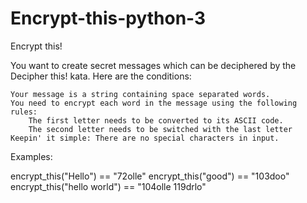 # Encrypt-this-python-3

Encrypt this!

You want to create secret messages which can be deciphered by the Decipher this! kata. Here are the conditions:

    Your message is a string containing space separated words.
    You need to encrypt each word in the message using the following rules:
        The first letter needs to be converted to its ASCII code.
        The second letter needs to be switched with the last letter
    Keepin' it simple: There are no special characters in input.

Examples:

encrypt_this("Hello") == "72olle"
encrypt_this("good") == "103doo"
encrypt_this("hello world") == "104olle 119drlo"
